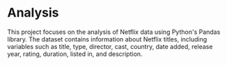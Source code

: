 # Analysis
This project focuses on the analysis of Netflix data using Python's Pandas library. The dataset contains information about Netflix titles, including variables such as title, type, director, cast, country, date added, release year, rating, duration, listed in, and description.
